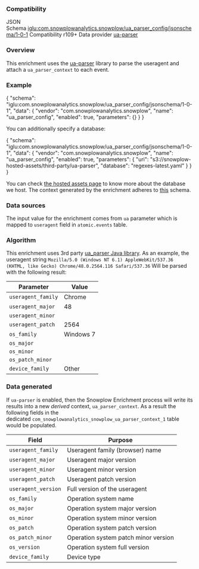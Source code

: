 ### Compatibility

JSON Schema [iglu:com.snowplowanalytics.snowplow/ua\_parser\_config/jsonschema/1-0-1](http://iglucentral.com/schemas/com.snowplowanalytics.snowplow/ua_parser_config/jsonschema/1-0-1) Compatibility r109+ Data provider [ua-parser](https://github.com/ua-parser/uap-core/)

### Overview

This enrichment uses the [ua-parser](https://github.com/ua-parser/uap-core/) library to parse the useragent and attach a `ua_parser_context` to each event.

### Example

{
  "schema": "iglu:com.snowplowanalytics.snowplow/ua\_parser\_config/jsonschema/1-0-1",
  "data": {
    "vendor": "com.snowplowanalytics.snowplow",
    "name": "ua\_parser\_config",
    "enabled": true,
    "parameters": {}
  }
}

You can additionally specify a database:

{
  "schema": "iglu:com.snowplowanalytics.snowplow/ua\_parser\_config/jsonschema/1-0-1",
  "data": {
    "vendor": "com.snowplowanalytics.snowplow",
    "name": "ua\_parser\_config",
    "enabled": true,
    "parameters": {
      "uri": "s3://snowplow-hosted-assets/third-party/ua-parser",
      "database": "regexes-latest.yaml"
    }
  }
}

You can check [the hosted assets page](https://github.com/snowplow/snowplow/wiki/Hosted-assets) to know more about the database we host. The context generated by the enrichment adheres to [this](https://github.com/snowplow/iglu-central/blob/master/schemas/com.snowplowanalytics.snowplow/ua_parser_context/jsonschema/1-0-1) schema.

### Data sources

The input value for the enrichment comes from `ua` parameter which is mapped to `useragent` field in `atomic.events` table.

### Algorithm

This enrichment uses 3rd party [ua\_parser Java library](https://github.com/ua-parser/uap-java). As an example, the useragent string `Mozilla/5.0 (Windows NT 6.1) AppleWebKit/537.36 (KHTML, like Gecko) Chrome/48.0.2564.116 Safari/537.36` Will be parsed with the following result:

| Parameter | Value |
| --- | --- |
| `useragent_family` | Chrome |
| `useragent_major` | 48 |
| `useragent_minor` |  |
| `useragent_patch` | 2564 |
| `os_family` | Windows 7 |
| `os_major` |  |
| `os_minor` |  |
| `os_patch_minor` |  |
| `device_family` | Other |

### Data generated

If `ua-parser` is enabled, then the Snowplow Enrichment process will write its results into a new _derived_ context, `ua_parser_context`. As a result the following fields in the dedicated `com_snowplowanalytics_snowplow_ua_parser_context_1` table would be populated.

| Field | Purpose |
| --- | --- |
| `useragent_family` | Useragent family (browser) name |
| `useragent_major` | Useragent major version |
| `useragent_minor` | Useragent minor version |
| `useragent_patch` | Useragent patch version |
| `useragent_version` | Full version of the useragent |
| `os_family` | Operation system name |
| `os_major` | Operation system major version |
| `os_minor` | Operation system minor version |
| `os_patch` | Operation system patch version |
| `os_patch_minor` | Operation system patch minor version |
| `os_version` | Operation system full version |
| `device_family` | Device type |
